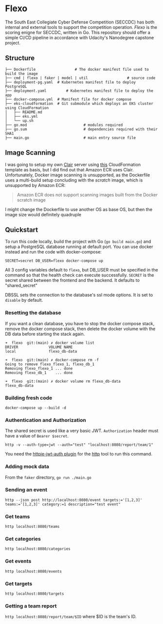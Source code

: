 # Flexo

The South East Collegiate Cyber Defense Competition (SECCDC) has both internal and external tools to support the competition operation. *Flexo* is the scoring enigne for SECCDC, written in Go. This repository should offer a simple CI/CD pipeline in accordance with Udacity's Nanodegree capstone project.


## Structure

```
├── Dockerfile					# The docker manifest file used to build the image
├── cmd | flexo | faker | model | util					# source code
├── deployment-pg.yaml	# Kubernetes manifest file to deploy PostgreSQL
├── deployment.yaml			# Kubernetes manifest file to deploy the app
├── docker-compose.yml	# Manifest file for docker compose
├── eks-cloudformation	# Git submodule which deploys an EKS cluster using CloudFormation
│   ├── README.md
│   ├── eks.yml
│   └── up.sh
├── go.mod							# modules required
├── go.sum							# dependencies required with their SHA1
├── main.go							# main entry source file
``` 

## Image Scanning
I was going to setup my own [Clair](https://github.com/quay/clair) server using [this](https://aws.amazon.com/blogs/compute/scanning-docker-images-for-vulnerabilities-using-clair-amazon-ecs-ecr-aws-codepipeline/) CloudFormation template as basis, but I did find out that Amazon ECR uses Clair. Unfortunately, Docker image scanning is unsupported, as the Dockerfile uses a multi-build setup concluding with the *scratch* image, which is unsupported by Amazon ECR:

> Amazon ECR does not support scanning images built from the Docker scratch image

I might change the Dockerfile to use another OS as base OS, but then the image size would definitely quadruple

## Quickstart

To run this code locally, build the project with Go (`go build main.go`) and setup a PostgreSQL database running at default port. You can use docker instead and run the code with docker-compose:
```
SECRET=secret DB_USER=flexo docker-compose up
```
All 3 config variables default to `flexo`, but DB_USER must be specified in the command so that the health check can execute successfully. `SECRET` is the secret shared between the frontend and the backend. It defaults to "shared_secret"

DBSSL sets the connection to the database's ssl mode options. It is set to `disable` by default.

### Resetting the database
If you want a clean database, you have to stop the docker compose stack, remove the docker compose stack, then delete the docker volume with the DB data before starting the stack again.

```
➜  flexo  git:(main) ✗ docker volume list
DRIVER              VOLUME NAME
local               flexo_db-data

➜  flexo  git:(main) ✗ docker-compose rm -f
Going to remove flexo_flexo_1, flexo_db_1
Removing flexo_flexo_1 ... done
Removing flexo_db_1    ... done

➜  flexo  git:(main) ✗ docker volume rm flexo_db-data
flexo_db-data
```

### Building fresh code
`docker-compose up --build -d`

### Authentication and Authorization
The shared secret is used like a very basic JWT.
`Authorization` header must have a value of `Bearer $secret`.

```
http -v --auth-type=jwt --auth="test" "localhost:8080/report/team/1"
```

You need the [httpie-jwt-auth plugin](https://github.com/teracyhq/httpie-jwt-auth) for the [http](https://github.com/httpie/httpie) tool to run this command.

### Adding mock data
From the `faker` directory, `go run ./main.go`

### Sending an event
`http --json post http://localhost:8080/event targets:='[1,2,3]' teams:='[1,2,3]' category:=1 description="test event"`

### Get teams
`http localhost:8080/teams`

### Get categories
`http localhost:8080/categories`

### Get events
`http localhost:8080/events`

### Get targets
`http localhost:8080/targets`

### Getting a team report
`http localhost:8080/report/team/$ID` where $ID is the team's ID.
